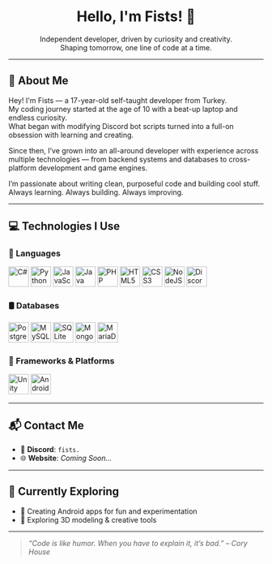<h1 align="center">Hello, I'm Fists! 👋</h1>

<p align="center">
  Independent developer, driven by curiosity and creativity. <br>
  Shaping tomorrow, one line of code at a time.
</p>

---

## 🧠 About Me

Hey! I'm Fists — a 17-year-old self-taught developer from Turkey.  
My coding journey started at the age of 10 with a beat-up laptop and endless curiosity.  
What began with modifying Discord bot scripts turned into a full-on obsession with learning and creating.

Since then, I’ve grown into an all-around developer with experience across multiple technologies — from backend systems and databases to cross-platform development and game engines.

I’m passionate about writing clean, purposeful code and building cool stuff.  
Always learning. Always building. Always improving.

---

## 💻 Technologies I Use

### 🚀 Languages

<p align="left">
  <img src="https://cdn.jsdelivr.net/gh/devicons/devicon/icons/csharp/csharp-original.svg" alt="C#" width="40" height="40"/>
  <img src="https://cdn.jsdelivr.net/gh/devicons/devicon/icons/python/python-original.svg" alt="Python" width="40" height="40"/>
  <img src="https://cdn.jsdelivr.net/gh/devicons/devicon/icons/javascript/javascript-original.svg" alt="JavaScript" width="40" height="40"/>
  <img src="https://cdn.jsdelivr.net/gh/devicons/devicon/icons/java/java-original.svg" alt="Java" width="40" height="40"/>
  <img src="https://cdn.jsdelivr.net/gh/devicons/devicon/icons/php/php-original.svg" alt="PHP" width="40" height="40"/>
  <img src="https://cdn.jsdelivr.net/gh/devicons/devicon/icons/html5/html5-original.svg" alt="HTML5" width="40" height="40"/>
  <img src="https://cdn.jsdelivr.net/gh/devicons/devicon/icons/css3/css3-original.svg" alt="CSS3" width="40" height="40"/>
  <img src="https://cdn.jsdelivr.net/gh/devicons/devicon/icons/nodejs/nodejs-original.svg" alt="NodeJS" width="40" height="40"/>
  <img src="https://cdn.jsdelivr.net/gh/devicons/devicon/icons/discordjs/discordjs-original.svg" alt="Discord.js" width="40" height="40"/>
</p>

### 🛢️ Databases

<p align="left">
  <img src="https://cdn.jsdelivr.net/gh/devicons/devicon/icons/postgresql/postgresql-original.svg" alt="PostgreSQL" width="40" height="40"/>
  <img src="https://cdn.jsdelivr.net/gh/devicons/devicon/icons/mysql/mysql-original.svg" alt="MySQL" width="40" height="40"/>
  <img src="https://cdn.jsdelivr.net/gh/devicons/devicon/icons/sqlite/sqlite-original.svg" alt="SQLite" width="40" height="40"/>
  <img src="https://cdn.jsdelivr.net/gh/devicons/devicon/icons/mongodb/mongodb-original.svg" alt="MongoDB" width="40" height="40"/>
  <img src="https://cdn.jsdelivr.net/gh/devicons/devicon/icons/mariadb/mariadb-original.svg" alt="MariaDB" width="40" height="40"/>
</p>

### 🧩 Frameworks & Platforms

<p align="left">
  <img src="https://cdn.jsdelivr.net/gh/devicons/devicon/icons/unity/unity-original.svg" alt="Unity" width="40" height="40"/>
  <img src="https://cdn.jsdelivr.net/gh/devicons/devicon/icons/android/android-original.svg" alt="Android" width="40" height="40"/>
</p>

---

## 📬 Contact Me

- 💬 **Discord**: `fists.`
- 🌐 **Website**: _Coming Soon..._

---

## 🧭 Currently Exploring

- 📱 Creating Android apps for fun and experimentation  
- 🎨 Exploring 3D modeling & creative tools  

---

> *“Code is like humor. When you have to explain it, it’s bad.” – Cory House*
